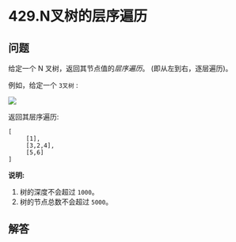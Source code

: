 # 429.N叉树的层序遍历

## 问题

给定一个 N 叉树，返回其节点值的*层序遍历*。 (即从左到右，逐层遍历)。

例如，给定一个 `3叉树` :

![](https://assets.leetcode-cn.com/aliyun-lc-upload/uploads/2018/10/12/narytreeexample.png)

返回其层序遍历:

```
[
     [1],
     [3,2,4],
     [5,6]
]

```

**说明:**

1. 树的深度不会超过 `1000`。
2. 树的节点总数不会超过 `5000`。



## 解答


